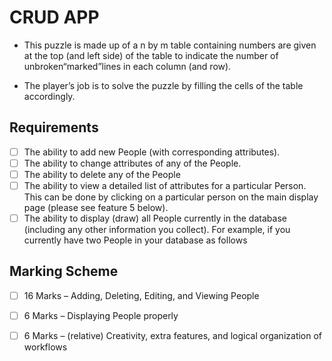 # CRUD APP

- This puzzle is made up of a n by m table containing numbers are given at the top (and left side) of the table to indicate the number of unbroken“marked”lines in each column (and row).

- The player’s job is to solve the puzzle by filling the cells of the table accordingly.

## Requirements

- [ ] The ability to add new People (with corresponding attributes).
- [ ]  The ability to change attributes of any of the People.
- [ ]  The ability to delete any of the People
- [ ]  The ability to view a detailed list of attributes for a particular Person. This can be done
by clicking on a particular person on the main display page (please see feature 5
below).
- [ ]  The ability to display (draw) all People currently in the database (including any other
information you collect). For example, if you currently have two People in your
database as follows

## Marking Scheme

- [ ] 16 Marks – Adding, Deleting, Editing, and Viewing People

- [ ] 6 Marks – Displaying People properly

- [ ] 6 Marks – (relative) Creativity, extra features, and logical organization of workflows


